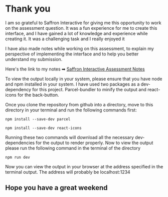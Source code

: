 <h1>Thank you</h1>

<p>I am so grateful to Saffron Interactive for giving me this opportunity to work on the assessment question. It was a fun experience for me to create this interface, and I have gained a lot of knowledge and experience while creating it. It was a challenging task and I really enjoyed it</p>


<p>I have also made notes while working on this assessment, to explain my perspective of implementing the interface and to help you better understand my submission.</p>

<p>Here's the link to my notes ➡ <a href="https://various-windshield-497.notion.site/Saffron-Interactive-Assessment-d70c9a41dc0a44ec96ad4f0644147b90">Saffron Interactive Assessment Notes</a></p>


<p>To view the output locally in your system, please ensure that you have node and npm installed in your system. I have used two packages as a dev-dependency for this project. Parcel-bundler to minify the output and react-icons for the back-button.</p>

<p>Once you clone the repository from github into a directory, move to this directory in your terminal and run the following commands first:</p>

<code>npm install --save-dev parcel</code>

<code>npm install --save-dev react-icons</code>

<p>Running these two commands will download all the necessary dev-dependencies for the output to render properly. Now to view the output please run the following command in the terminal of the directory</p>

<code>npm run dev</code>

<p>Now you can view the output in your browser at the address specified in the terminal output. The address will probably be localhost:1234</p>

<h2>Hope you have a great weekend</h2>